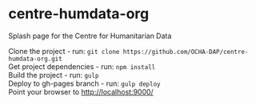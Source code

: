# centre-humdata-org

Splash page for the Centre for Humanitarian Data

Clone the project - run: `git clone https://github.com/OCHA-DAP/centre-humdata-org.git`  
Get project dependencies - run: `npm install`      
Build the project - run: `gulp`          
Deploy to gh-pages branch - run: `gulp deploy`    
Point your browser to [http://localhost:9000/](http://localhost:9000/ )